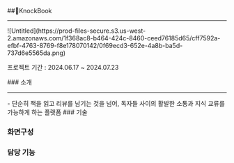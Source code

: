 ##📖KnockBook
<hr>
![Untitled](https://prod-files-secure.s3.us-west-2.amazonaws.com/1f368ac8-b464-424c-8460-ceed76185d65/cff7592a-efbf-4763-8769-f8e178070142/0f69ecd3-652e-4a8b-ba5d-737d6e5565da.png)
<p>프로젝트 기간 : 2024.06.17 ~ 2024.07.23</p>
### 소개
<hr>
- 단순히 책을 읽고 리뷰를 남기는 것을 넘어, 독자들 사이의 활발한 소통과 지식 교류를 가능하게 하는 플랫폼
### 기술

### 화면구성

### 담당 기능
